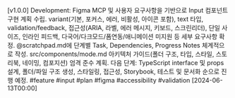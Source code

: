[v1.0.0] Development: Figma MCP 및 사용자 요구사항을 기반으로 Input 컴포넌트 구현 계획 수립. variant(기본, 포커스, 에러, 비활성, 아이콘 포함), text 타입, validation/feedback, 접근성(ARIA, 라벨, 에러 메시지, 키보드, 스크린리더), 단일 사이즈, 인라인 피드백, 다국어/다크모드/폼연동/애니메이션 미지원 등 세부 요구사항 확정. @scratchpad.md에 단계별 Task, Dependencies, Progress Notes 체계적으로 작성. src/components/mode.md 아키텍처 가이드(폴더 구조, 타입, 스타일, 스토리북, 네이밍, 컴포지션) 엄격 준수 계획. 다음 단계: TypeScript interface 및 props 설계, 폴더/파일 구조 생성, 스타일링, 접근성, Storybook, 테스트 및 문서화 순으로 진행 예정. #feature #input #plan #figma #accessibility #validation [2024-06-13T00:00]
